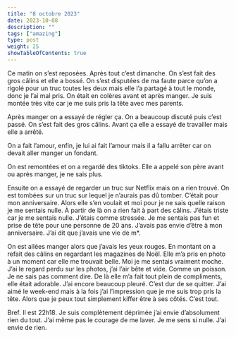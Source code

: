 ```yaml
---
title: "8 octobre 2023"
date: 2023-10-08
description: ""
tags: ["amazing"]
type: post
weight: 25
showTableOfContents: true
---
```


Ce matin on s’est reposées. Après tout c’est dimanche. On s’est fait des gros câlins et elle a bossé. On s’est disputées de ma faute parce qu’on a rigolé pour un truc toutes les deux mais elle l’a partagé à tout le monde, donc je l’ai mal pris. On était en colères avant et après manger. Je suis montée très vite car je me suis pris la tête avec mes parents. 

Après manger on a essayé de régler ça. On a beaucoup discuté puis c’est passé. On s’est fait des gros câlins. Avant ça elle a essayé de travailler mais elle a arrêté. 

On a fait l’amour, enfin, je lui ai fait l’amour mais il a fallu arrêter car on devait aller manger un fondant. 

On est remontées et on a regardé des tiktoks. Elle a appelé son père avant ou après manger, je ne sais plus. 

Ensuite on a essayé de regarder un truc sur Netflix mais on a rien trouvé. On est tombées sur un truc sur lequel je n’aurais pas dû tomber. C’était pour mon anniversaire. Alors elle s’en voulait et moi pour je ne sais quelle raison je me sentais nulle. À partir de là on a rien fait à part des câlins. J’étais triste car je me sentais nulle. J’étais comme stressée. Je me sentais pas fun et prise de tête pour une personne de 20 ans. J’avais pas envie d’être à mon anniversaire. J’ai dit que j’avais une vie de m*. 

On est allées manger alors que j’avais les yeux rouges. En montant on a refait des câlins en regardant les magazines de Noël. Elle m’a pris en photo à un moment car elle me trouvait belle. Moi je me sentais vraiment moche. J’ai le regard perdu sur les photos, j’ai l’air bête et vide. Comme un poisson. Je ne sais pas comment dire. De là elle m’a fait tout plein de compliments, elle était adorable. J’ai encore beaucoup pleuré. C’est dur de se quitter. J’ai aimé le week-end mais à la fois j’ai l’impression que je me suis trop pris la tête. Alors que je peux tout simplement kiffer être à ses côtés. C’est tout. 

Bref. Il est 22h18. Je suis complètement déprimée j’ai envie d’absolument rien du tout. J’ai même pas le courage de me laver. Je me sens si nulle. J’ai envie de rien. 